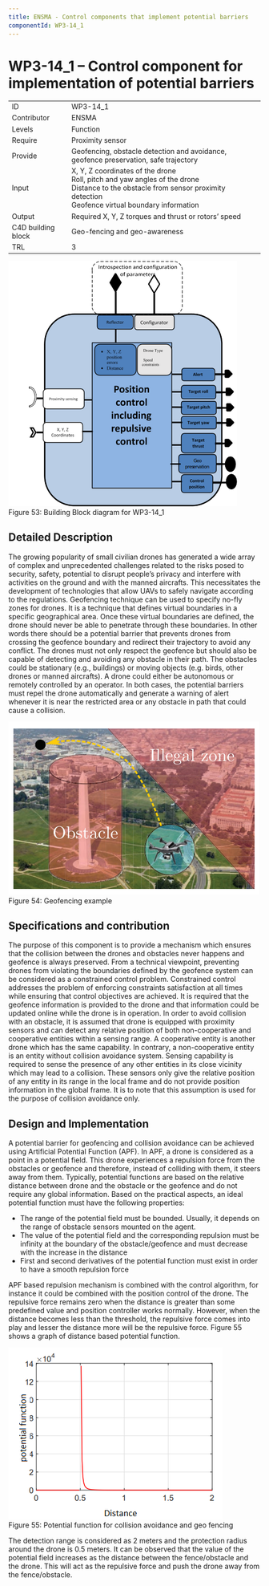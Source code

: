 ```yaml
---
title: ENSMA - Control components that implement potential barriers
componentId: WP3-14_1
---
```


# WP3-14_1 – Control component for implementation of potential barriers
|||
|-|-|
|ID|WP3-14_1|
|Contributor|ENSMA|
|Levels|Function|
|Require|Proximity sensor |
|Provide|Geofencing, obstacle detection and avoidance, geofence preservation, safe trajectory
|Input|X, Y, Z coordinates of the drone<br/>Roll, pitch and yaw angles of the drone<br/>Distance to the obstacle from sensor proximity detection<br/>Geofence virtual boundary information|
|Output|Required X, Y, Z torques and thrust or rotors’ speed|
|C4D building block|Geo-fencing and geo-awareness|
|TRL|3|

![](../../images/wp3-14_1_01.png)  
Figure 53: Building Block diagram for WP3-14_1

## Detailed Description

The growing popularity of small civilian drones has generated a wide array of complex and unprecedented challenges related to the risks posed to security, safety, potential to disrupt people’s privacy and interfere with activities on the ground and with the manned aircrafts. This necessitates the development of technologies that allow UAVs to safely navigate according to the regulations.
Geofencing technique can be used to specify no-fly zones for drones. It is a technique that defines virtual boundaries in a specific geographical area. Once these virtual boundaries are defined, the drone should never be able to penetrate through these boundaries. In other words there should be a potential barrier that prevents drones from crossing the geofence boundary and redirect their trajectory to avoid any conflict. 
The drones must not only respect the geofence but should also be capable of detecting and avoiding any obstacle in their path. The obstacles could be stationary (e.g., buildings) or moving objects (e.g. birds, other drones or manned aircrafts). 
A drone could either be autonomous or remotely controlled by an operator. In both cases, the potential barriers must repel the drone automatically and generate a warning of alert whenever it is near the restricted area or any obstacle in path that could cause a collision. 

![](../../images/wp3-14_1_02.png)  
Figure 54: Geofencing example

## Specifications and contribution

The purpose of this component is to provide a mechanism which ensures that the collision between the drones and obstacles never happens and geofence is always preserved. 
From a technical viewpoint, preventing drones from violating the boundaries defined by the geofence system can be considered as a constrained control problem. Constrained control addresses the problem of enforcing constraints satisfaction at all times while ensuring that control objectives are achieved. It is required that the geofence information is provided to the drone and that information could be updated online while the drone is in operation.
In order to avoid collision with an obstacle, it is assumed that drone is equipped with proximity sensors and can detect any relative position of both non-cooperative and cooperative entities within a sensing range. A cooperative entity is another drone which has the same capability. In contrary, a non-cooperative entity is an entity without collision avoidance system. 
Sensing capability is required to sense the presence of any other entities in its close vicinity which may lead to a collision. These sensors only give the relative position of any entity in its range in the local frame and do not provide position information in the global frame. It is to note that this assumption is used for the purpose of collision avoidance only.

## Design and Implementation

A potential barrier for geofencing and collision avoidance can be achieved using Artificial Potential Function (APF). In APF, a drone is considered as a point in a potential field. This drone experiences a repulsion force from the obstacles or geofence and therefore, instead of colliding with them, it steers away from them.
Typically, potential functions are based on the relative distance between drone and the obstacle or the geofence and do not require any global information. Based on the practical aspects, an ideal potential function must have the following properties:

- The range of the potential field must be bounded. Usually, it depends on the range of obstacle sensors mounted on the agent.
- The value of the potential field and the corresponding repulsion must be infinity at the boundary of the obstacle/geofence and must decrease with the increase in the distance
- First and second derivatives of the potential function must exist in order to have a smooth repulsion force

APF based repulsion mechanism is combined with the control algorithm, for instance it could be combined with the position control of the drone. The repulsive force remains zero when the distance is greater than some predefined value and position controller works normally. However, when the distance becomes less than the threshold, the repulsive force comes into play and lesser the distance more will be the repulsive force. 
Figure 55 shows a graph of distance based potential function.

![](../../images/wp3-14_1_03.png)  
Figure 55: Potential function for collision avoidance and geo fencing

The detection range is considered as 2 meters and the protection radius around the drone is 0.5 meters. It can be observed that the value of the potential field increases as the distance between the fence/obstacle and the drone.  This will act as the repulsive force and push the drone away from the fence/obstacle.


